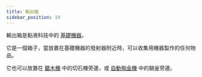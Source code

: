 ```yaml
---
title: 輸出箱
sidebar_position: 19
---
```


輸出箱是黏液科技中的 [基礎機器](Basic-Machines.md)。

它是一個箱子，當放置在基礎機器的發射器附近時，可以收集用機器製作的任何物品。

它也可以放置在 [鋸木機](Table-Saw.md) 中的切石機旁邊，或 [自動掏金機](Automated-Panning-Machine.md) 中的鍋釜旁邊。
